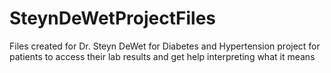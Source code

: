 # SteynDeWetProjectFiles
Files created for Dr. Steyn DeWet for Diabetes and Hypertension project for patients to access their lab results and get help interpreting what it means
